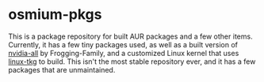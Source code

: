 # osmium-pkgs
This is a package repository for built AUR packages and a few other items. Currently, it has a few tiny packages used, as well as a built version of [nvidia-all](https://github.com/Frogging-Family/nvidia-all) by Frogging-Family, and a customized Linux kernel that uses [linux-tkg](https://github.com/Frogging-Family/linux-tkg) to build. This isn't the most stable repository ever, and it has a few packages that are unmaintained.
